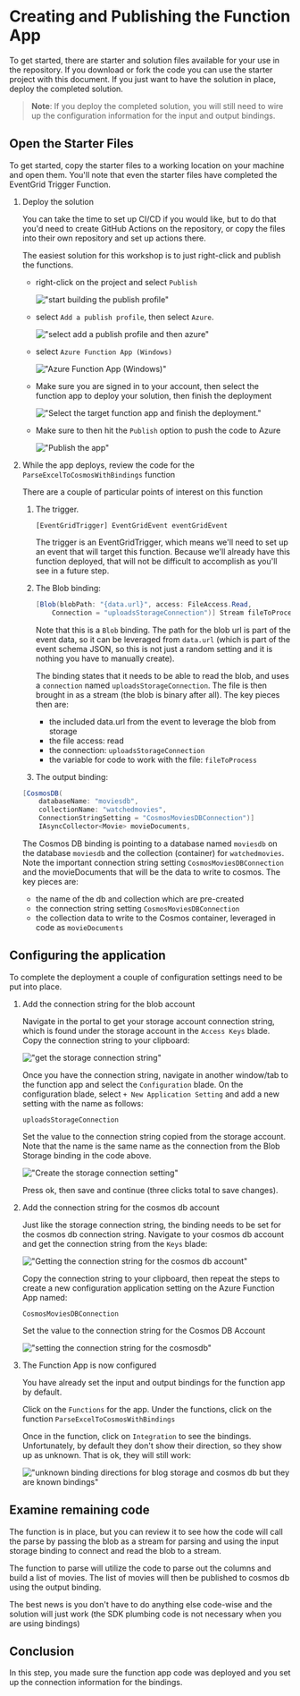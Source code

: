 # Creating and Publishing the Function App

To get started, there are starter and solution files available for your use in the repository.  If you download or fork the code you can use the starter project with this document.  If you just want to have the solution in place, deploy the completed solution.

>**Note**: If you deploy the completed solution, you will still need to wire up the configuration information for the input and output bindings.

## Open the Starter Files

To get started, copy the starter files to a working location on your machine and open them. You'll note that even the starter files have completed the EventGrid Trigger Function.

1. Deploy the solution

    You can take the time to set up CI/CD if you would like, but to do that you'd need to create GitHub Actions on the repository, or copy the files into their own repository and set up actions there.

    The easiest solution for this workshop is to just right-click and publish the functions.

    - right-click on the project and select `Publish`

        !["start building the publish profile"](./images/Walkthrough02/image0001-publishfunctionapp.png)  

    - select `Add a publish profile`, then select `Azure`. 
    
        !["select add a publish profile and then azure"](./images/Walkthrough02/image0002-creatingpublishprofile.png)  

    - select `Azure Function App (Windows)`

        !["Azure Function App (Windows)"](./images/Walkthrough02/image0003-AzureFunctionAppWindows.png)  

    - Make sure you are signed in to your account, then select the function app to deploy your solution, then finish the deployment

        !["Select the target function app and finish the deployment."](./images/Walkthrough02/image0004-selectthetargetfunctionapp.png)

    - Make sure to then hit the `Publish` option to push the code to Azure

        !["Publish the app"](./images/Walkthrough02/image0005-presspublishtodeploy.png)  

1. While the app deploys, review the code for the `ParseExcelToCosmosWithBindings` function

    There are a couple of particular points of interest on this function

    1) The trigger.  

        `[EventGridTrigger] EventGridEvent eventGridEvent` 

        The trigger is an EventGridTrigger, which means we'll need to set up an event that will target this function.  Because we'll already have this function deployed, that will not be difficult to accomplish as you'll see in a future step.

    2) The Blob binding:

        ```c#
        [Blob(blobPath: "{data.url}", access: FileAccess.Read,
            Connection = "uploadsStorageConnection")] Stream fileToProcess,
        ```  

        Note that this is a `Blob` binding.  The path for the blob url is part of the event data, so it can be leveraged from `data.url` (which is part of the event schema JSON, so this is not just a random setting and it is nothing you have to manually create).  

        The binding states that it needs to be able to read the blob, and uses a `connection` named `uploadsStorageConnection`.  The file is then brought in as a stream (the blob is binary after all).  The key pieces then are:

        - the included data.url from the event to leverage the blob from storage
        - the file access: read
        - the connection: `uploadsStorageConnection` 
        - the variable for code to work with the file: `fileToProcess`

    3) The output binding: 

    ```cs
    [CosmosDB(
        databaseName: "moviesdb",
        collectionName: "watchedmovies",
        ConnectionStringSetting = "CosmosMoviesDBConnection")]
        IAsyncCollector<Movie> movieDocuments,
    ```  

    The Cosmos DB binding is pointing to a database named `moviesdb` on the database `moviesdb` and the collection (container) for `watchedmovies`.  Note the important connection string setting `CosmosMoviesDBConnection` and the movieDocuments that will be the data to write to cosmos.  The key pieces are:

    - the name of the db and collection which are pre-created
    - the connection string setting `CosmosMoviesDBConnection`
    - the collection data to write to the Cosmos container, leveraged in code as `movieDocuments`

## Configuring the application

To complete the deployment a couple of configuration settings need to be put into place.

1. Add the connection string for the blob account

    Navigate in the portal to get your storage account connection string, which is found under the storage account in the `Access Keys` blade.  Copy the connection string to your clipboard:

    !["get the storage connection string"](./images/Walkthrough02/image0006-storageconnectionstring.png)  

    Once you have the connection string, navigate in another window/tab to the function app and select the `Configuration` blade.  On the configuration blade, select `+ New Application Setting` and add a new setting with the name as follows:

    ```text
    uploadsStorageConnection
    ```  

    Set the value to the connection string copied from the storage account.  Note that the name is the same name as the connection from the Blob Storage binding in the code above.

    !["Create the storage connection setting"](./images/Walkthrough02/image0007-storageconnectionstring.png)  

    Press ok, then save and continue (three clicks total to save changes). 

1. Add the connection string for the cosmos db account

    Just like the storage connection string, the binding needs to be set for the cosmos db connection string.  Navigate to your cosmos db account and get the connection string from the `Keys` blade:

    !["Getting the connection string for the cosmos db account"](./images/Walkthrough02/image0008-cosmosconnectionstring.png)  

    Copy the connection string to your clipboard, then repeat the steps to create a new configuration application setting on the Azure Function App named:

    ```text
    CosmosMoviesDBConnection
    ```  

    Set the value to the connection string for the Cosmos DB Account

    !["setting the connection string for the cosmosdb"](./images/Walkthrough02/image0009-configurationforthecosmosdbconnectionstring.png)  

1. The Function App is now configured

    You have already set the input and output bindings for the function app by default.

    Click on the `Functions` for the app.  Under the functions, click on the function `ParseExcelToCosmosWithBindings`

    Once in the function, click on `Integration` to see the bindings.  Unfortunately, by default they don't show their direction, so they show up as unknown.  That is ok, they will still work:

    !["unknown binding directions for blog storage and cosmos db but they are known bindings"](./images/Walkthrough02/image0010-bindingdirectionnotset.png)  

## Examine remaining code

The function is in place, but you can review it to see how the code will call the parse by passing the blob as a stream for parsing and using the input storage binding to connect and read the blob to a stream.

The function to parse will utilize the code to parse out the columns and build a list of movies.  The list of movies will then be published to cosmos db using the output binding.

The best news is you don't have to do anything else code-wise and the solution will just work (the SDK plumbing code is not necessary when you are using bindings)

## Conclusion

In this step, you made sure the function app code was deployed and you set up the connection information for the bindings.
